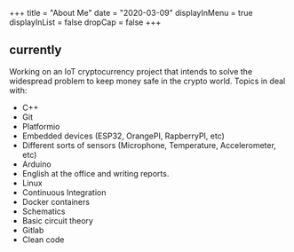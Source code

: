 +++
title = "About Me"
date = "2020-03-09"
displayInMenu = true
displayInList = false
dropCap = false
+++
## currently

Working on an IoT cryptocurrency project that intends to solve the widespread problem to keep money safe in the crypto world.
Topics in deal with:
- C++
- Git
- Platformio
- Embedded devices (ESP32, OrangePI, RapberryPI, etc)
- Different sorts of sensors (Microphone, Temperature, Accelerometer, etc)
- Arduino
- English at the office and writing reports.
- Linux
- Continuous Integration
-  Docker containers
- Schematics
- Basic circuit theory
- Gitlab
- Clean code
